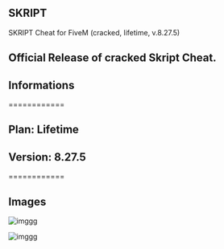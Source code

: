 ## SKRIPT

SKRIPT Cheat for FiveM (cracked, lifetime, v.8.27.5)

## Official Release of cracked Skript Cheat.

## Informations
============

## Plan: Lifetime
## Version: 8.27.5
============

## Images

![imggg](https://i.postimg.cc/50xLvcbq/Screenshot-2024-03-22-155839.png)

![imggg](https://s3-alpha.figma.com/hub/file/3494981253/ac89b008-2cac-4ed6-8459-9d4f7c6a14f3-cover.png)
